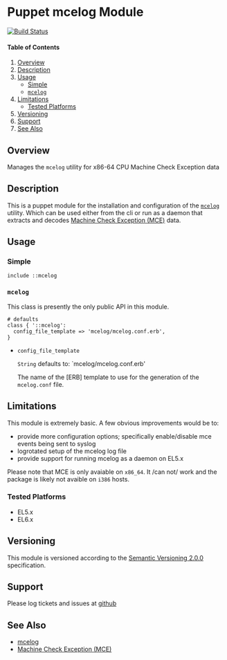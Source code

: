 Puppet mcelog Module
====================

[![Build Status](https://travis-ci.org/jhoblitt/puppet-mcelog.png)](https://travis-ci.org/jhoblitt/puppet-mcelog)

#### Table of Contents

1. [Overview](#overview)
2. [Description](#description)
3. [Usage](#usage)
    * [Simple](#simple)
    * [`mcelog`](#mcelog)
4. [Limitations](#limitations)
    * [Tested Platforms](#tested-platforms)
5. [Versioning](#versioning)
6. [Support](#support)
7. [See Also](#see-also)


Overview
--------

Manages the `mcelog` utility for x86-64 CPU Machine Check Exception data


Description
-----------

This is a puppet module for the installation and configuration of the
[`mcelog`](http://www.mcelog.org/) utility.  Which can be used either from the
cli or run as a daemon that extracts and decodes [Machine Check Exception
(MCE)](https://en.wikipedia.org/wiki/Machine-check_exception) data.

Usage
-----

### Simple

```puppet
include ::mcelog
```

### `mcelog`

This class is presently the only public API in this module.

```puppet
# defaults
class { '::mcelog':
  config_file_template => 'mcelog/mcelog.conf.erb',
}
```
* `config_file_template`

    `String` defaults to: `mcelog/mcelog.conf.erb'

    The name of the [ERB] template to use for the generation of the
    `mcelog.conf` file.


Limitations
-----------

This module is extremely basic. A few obvious improvements would be to:

* provide more configuration options; specifically enable/disable mce events being sent to syslog
* logrotated setup of the mcelog log file
* provide support for running mcelog as a daemon on EL5.x

Please note that MCE is only avaiable on `x86_64`. It /can not/ work and the
package is likely not avaible on `i386` hosts.

### Tested Platforms

* EL5.x
* EL6.x

Versioning
----------

This module is versioned according to the [Semantic Versioning
2.0.0](http://semver.org/spec/v2.0.0.html) specification.


Support
-------

Please log tickets and issues at
[github](https://github.com/jhoblitt/puppet-mcelog/issues)


See Also
--------

* [mcelog](http://www.mcelog.org/)
* [Machine Check Exception (MCE)](https://en.wikipedia.org/wiki/Machine-check_exception)
